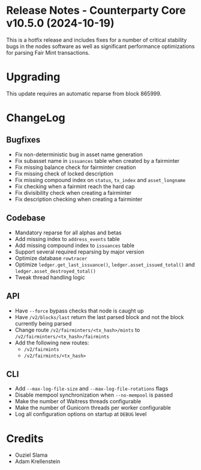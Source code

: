 # Release Notes - Counterparty Core v10.5.0 (2024-10-19)

This is a hotfix release and includes fixes for a number of critical stability bugs in the nodes software as well as significant performance optimizations for parsing Fair Mint transactions.

# Upgrading

This update requires an automatic reparse from block 865999.

# ChangeLog

## Bugfixes

- Fix non-deterministic bug in asset name generation
- Fix subasset name in `issuances` table when created by a fairminter
- Fix missing balance check for fairminter creation
- Fix missing check of locked description
- Fix missing compound index on `status`, `tx_index` and `asset_longname`
- Fix checking when a fairmint reach the hard cap
- Fix divisibility check when creating a fairminter
- Fix description checking when creating a fairminter

## Codebase

- Mandatory reparse for all alphas and betas
- Add missing index to `address_events` table
- Add missing compound index to `issuances` table
- Support several required reparsing by major version
- Optimize database `rowtracer`
- Optimize `ledger.get_last_issuance()`, `ledger.asset_issued_total()` and `ledger.asset_destroyed_total()`
- Tweak thread handling logic

## API

- Have `--force` bypass checks that node is caught up
- Have `/v2/blocks/last` return the last parsed block and not the block currently being parsed
- Change route `/v2/fairminters/<tx_hash>/mints` to `/v2/fairminters/<tx_hash>/fairmints`
- Add the following new routes:
    - `/v2/fairmints`
    - `/v2/fairmints/<tx_hash>`

## CLI

- Add `--max-log-file-size` and `--max-log-file-rotations` flags
- Disable mempool synchronization when `--no-mempool` is passed
- Make the number of Waitress threads configurable
- Make the number of Gunicorn threads per worker configurable
- Log all configuration options on startup at `DEBUG` level


# Credits

* Ouziel Slama
* Adam Krellenstein
